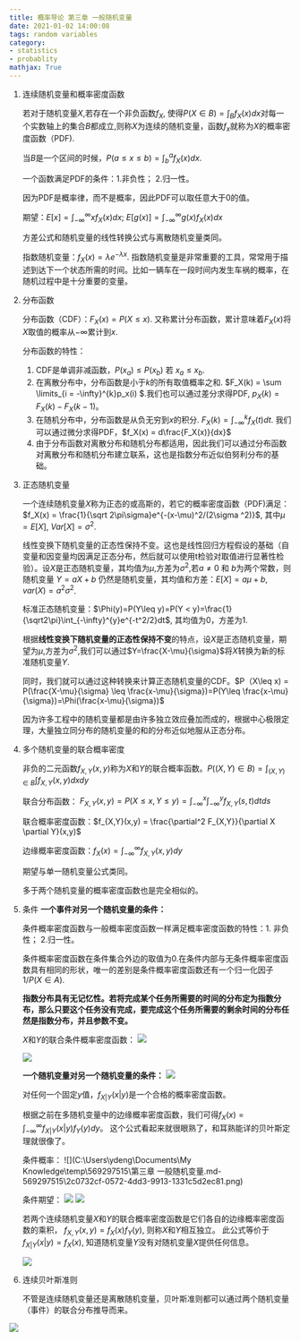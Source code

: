 ```yaml
---
title: 概率导论 第三章 一般随机变量
date: 2021-01-02 14:00:08
tags: random variables
category: 
- statistics
- probablity
mathjax: True
---
```


1. 连续随机变量和概率密度函数

   若对于随机变量$X$,若存在一个非负函数$f_X$, 使得$P(X\in B)=\int_B f_X(x)dx$对每一个实数轴上的集合$B$都成立,则称$X$为连续的随机变量，函数$f_x$就称为$X$的概率密度函数（PDF).

   当$B$是一个区间的时候，$P(a\leq x \leq b) = \int_b^af_X(x)dx$.

   一个函数满足PDF的条件：1.非负性； 2.归一性。

   因为PDF是概率律，而不是概率，因此PDF可以取任意大于0的值。

   期望：$E[x] = \int_{-\infty}^{\infty}xf_X(x)dx$; $E[g(x)] = \int_{-\infty}^{\infty}g(x)f_X(x)dx$

   方差公式和随机变量的线性转换公式与离散随机变量类同。

   指数随机变量：$f_X(x) = \lambda e^{-\lambda x}$. 指数随机变量是非常重要的工具，常常用于描述到达下一个状态所需的时间。比如一辆车在一段时间内发生车祸的概率，在随机过程中是十分重要的变量。

2. 分布函数

   分布函数（CDF）：$F_X(x) = P(X\leq x)$. 又称累计分布函数，累计意味着$F_X(x)$将$X$取值的概率从$-\infty$累计到$x$.

   分布函数的特性：

   1. CDF是单调非减函数，$P(x_a) \leq P(x_b)$ 若 $x_a \leq x_b$.
   2. 在离散分布中，分布函数是小于$k$的所有取值概率之和. $F_X(k) = \sum \limits_{i = -\infty}^{k}p_x(i) $.我们也可以通过差分求得PDF, $p_X(k) = F_X(k) - F_X(k - 1)$。
   3. 在随机分布中，分布函数是从负无穷到$x$的积分. $F_X(k) = \int_{-\infty}^{k}f_X(t)dt$. 我们可以通过微分求得PDF，$f_X(x) = d\frac{F_X(x)}{dx}$
   4. 由于分布函数对离散分布和随机分布都适用，因此我们可以通过分布函数对离散分布和随机分布建立联系，这也是指数分布近似伯努利分布的基础。

3. 正态随机变量

   一个连续随机变量$X$称为正态的或高斯的，若它的概率密度函数（PDF)满足： $f_X(x) = \frac{1}{\sqrt 2\pi\sigma}e^{-(x-\mu)^2/(2\sigma ^2)}$, 其中$\mu = E[X]$, $Var[X] = \sigma^2$.

   线性变换下随机变量的正态性保持不变。这也是线性回归方程假设的基础（自变量和因变量均因满足正态分布，然后就可以使用t检验对取值进行显著性检验）。设$X$是正态随机变量，其均值为$\mu$,方差为$\sigma^2$,若$a\neq 0$ 和 $b$为两个常数，则随机变量 $Y = aX + b$ 仍然是随机变量，其均值和方差：$E[X] = a\mu + b$, $var(X) = a^2\sigma^2$.

   标准正态随机变量：$\Phi(y)=P(Y\leq y)=P(Y < y)=\frac{1}{\sqrt2\pi}\int_{-\infty}^{y}e^{-t^2/2}dt$, 其均值为0，方差为1.

   根据**线性变换下随机变量的正态性保持不变**的特点，设$X$是正态随机变量，期望为$\mu$,方差为$\sigma^2$,我们可以通过$Y=\frac{X-\mu}{\sigma}$将$X$转换为新的标准随机变量$Y$.

   同时，我们就可以通过这种转换来计算正态随机变量的CDF。$P（X\leq x) = P(\frac{X-\mu}{\sigma} \leq \frac{x-\mu}{\sigma})=P(Y\leq \frac{x-\mu}{\sigma})=\Phi(\frac{x-\mu}{\sigma})$

   因为许多工程中的随机变量都是由许多独立效应叠加而成的，根据中心极限定理，大量独立同分布的随机变量的和的分布近似地服从正态分布。

4. 多个随机变量的联合概率密度

   非负的二元函数$f_{X,Y}(x,y)$称为$X$和$Y$的联合概率函数。$P((X,Y)\in B)=\int_{(X,Y)\in B}\int f_{X,Y}(x,y)dxdy$

   联合分布函数： $F_{X,Y}(x, y) = P(X\leq x, Y\leq y) = \int_{-\infty}^x\int_{-\infty}^y f_{X,Y}(s,t)dtds$

   联合概率密度函数：$f_{X,Y}(x,y) = \frac{\partial^2 F_{X,Y}}{\partial X \partial Y}(x,y)$

   边缘概率密度函数：$f_X(x) = \int_{-\infty}^{\infty} f_{X,Y}(x,y)dy$

   期望与单一随机变量公式类同。

   多于两个随机变量的概率密度函数也是完全相似的。

5. 条件
   **一个事件对另一个随机变量的条件：**

   条件概率密度函数与一般概率密度函数一样满足概率密度函数的特性：1. 非负性； 2.归一性。

   条件概率密度函数在条件集合外边的取值为0.在条件内部与无条件概率密度函数具有相同的形状，唯一的差别是条件概率密度函数还有一个归一化因子$1/P(X\in A)$.

   **指数分布具有无记忆性。若将完成某个任务所需要的时间的分布定为指数分布，那么只要这个任务没有完成，要完成这个任务所需要的剩余时间的分布任然是指数分布，并且参数不变。**

   $X$和$Y$的联合条件概率密度函数：
   ![](https://raw.githubusercontent.com/ydeng11/typora_pics/master/markdown20200221204705-362176.png)

   ![](https://raw.githubusercontent.com/ydeng11/typora_pics/master/markdown20200221204703-173946.png)

   **一个随机变量对另一个随机变量的条件：**
   ![](https://raw.githubusercontent.com/ydeng11/typora_pics/master/markdown20200221204722-520012.png)

   对任何一个固定$y$值，$f_{X|Y}(x|y)$是一个合格的概率密度函数。

   根据之前在多随机变量中的边缘概率密度函数，我们可得$f_{X}(x) = \int_{-\infty}^{\infty} f_{X|Y}(x|y)f_Y(y)dy$。 这个公式看起来就很眼熟了，和耳熟能详的贝叶斯定理就很像了。

   条件概率： ![](C:\Users\ydeng\Documents\My Knowledge\temp\569297515\第三章 一般随机变量.md-569297515\2c0732cf-0572-4dd3-9913-1331c5d2ec81.png)

   条件期望：
   ![](https://raw.githubusercontent.com/ydeng11/typora_pics/master/markdown20200221204749-781408.png)
   ![](https://raw.githubusercontent.com/ydeng11/typora_pics/master/markdown20200221204802-981779.png)

   若两个连续随机变量$X$和$Y$的联合概率密度函数是它们各自的边缘概率密度函数的乘积， $f_{X,Y}(x,y) = f_{X}(x)f_{Y}(y)$, 则称$X$和$Y$相互独立。
   此公式等价于 $f_{X|Y}(x|y) = f_{X}(x)$, 知道随机变量$Y$没有对随机变量$X$提供任何信息。

   ![](https://raw.githubusercontent.com/ydeng11/typora_pics/master/markdown20200221204818-237017.png)

6. 连续贝叶斯准则

   不管是连续随机变量还是离散随机变量，贝叶斯准则都可以通过两个随机变量（事件）的联合分布推导而来。

![](https://raw.githubusercontent.com/ydeng11/typora_pics/master/markdown20200221204833-883791.png)

